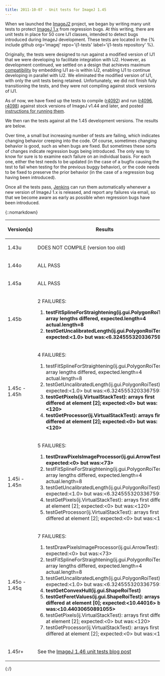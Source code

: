 ```yaml
---
title: 2011-10-07 - Unit tests for ImageJ 1.45
---
```


When we launched the [ImageJ2](/software/imagej2) project, we began by writing many unit tests to protect [ImageJ 1.x](/software/imagej) from regression bugs. At this writing, there are unit tests in place for 50 core IJ1 classes, intended to detect bugs introduced during ImageJ development. These tests are located in the {% include github org='imagej' repo='ij1-tests' label='ij1-tests repository' %}.

Originally, the tests were designed to run against a modified version of IJ1 that we were developing to facilitate integration with IJ2. However, as development continued, we settled on a design that achieves maximum [compatibility](/libs/imagej-legacy) by embedding IJ1 as-is within IJ2, enabling IJ1 to continue developing in parallel with IJ2. We eliminated the modified version of IJ1, with only the unit tests being retained. Unfortunately, we did not finish fully transitioning the tests, and they were not compiling against stock versions of IJ1.

As of now, we have fixed up the tests to compile ([r4092](https://github.com/imagej/imagej/commit/9fc9ac6599c279bc83eb0a62d922f34517c47e37)) and run ([r4096](https://github.com/imagej/imagej/commit/b51494bb19c094b4430d3936a5e30383c722b35a), [r4098](https://github.com/imagej/imagej/commit/d1d4ffd94096a0843e751533d909513faaccb7c3)) against stock versions of ImageJ v1.44 and later, and posted [instructions for running them](/develop/ij1-unit-tests).

We then ran the tests against all the 1.45 development versions. The results are below.

Over time, a small but increasing number of tests are failing, which indicates changing behavior creeping into the code. Of course, sometimes changing behavior is good, such as when bugs are fixed. But sometimes these sorts of changes indicate regression bugs being introduced. The only way to know for sure is to examine each failure on an individual basis. For each one, either the test needs to be updated (in the case of a bugfix causing the test to fail when testing for the previous buggy behavior), or the code needs to be fixed to preserve the prior behavior (in the case of a regression bug having been introduced).

Once all the tests pass, [Jenkins](/develop/jenkins) can run them automatically whenever a new version of ImageJ 1.x is released, and report any failures via email, so that we become aware as early as possible when regression bugs have been introduced.

{::nomarkdown}
<table>
  <thead>
    <tr class="header">
      <th>
        <p>Version(s)</p>
      </th>
      <th>
        <p>Results</p>
      </th>
    </tr>
  </thead>
  <tbody>
    <tr>
      <td>
        <p>1.43u</p>
      </td>
      <td>
        <p>DOES NOT COMPILE (version too old)</p>
      </td>
    </tr>
    <tr>
      <td>
        <p>1.44o</p>
      </td>
      <td>
        <p>ALL PASS</p>
      </td>
    </tr>
    <tr>
      <td>
        <p>1.45a</p>
      </td>
      <td>
        <p>ALL PASS</p>
      </td>
    </tr>
    <tr>
      <td>
        <p>1.45b</p>
      </td>
      <td>
        <p>2 FAILURES:</p>
        <ol>
          <li><strong>testFitSplineForStraightening(ij.gui.PolygonRoiTest): array lengths differed, expected.length=4 actual.length=8</strong></li>
          <li><strong>testGetUncalibratedLength(ij.gui.PolygonRoiTest): expected:&lt;1.0&gt; but was:&lt;6.324555320336759&gt;</strong></li>
        </ol>
      </td>
    </tr>
    <tr>
      <td>
        <p>1.45c - 1.45h</p>
      </td>
      <td>
        <p>4 FAILURES:</p>
        <ol>
          <li>testFitSplineForStraightening(ij.gui.PolygonRoiTest): array lengths differed, expected.length=4 actual.length=8</li>
          <li>testGetUncalibratedLength(ij.gui.PolygonRoiTest): expected:&lt;1.0&gt; but was:&lt;6.324555320336759&gt;</li>
          <li><strong>testGetPixels(ij.VirtualStackTest): arrays first differed at element [2]; expected:&lt;0&gt; but was:&lt;120&gt;</strong></li>
          <li><strong>testGetProcessor(ij.VirtualStackTest): arrays first differed at element [2]; expected:&lt;0&gt; but was:&lt;120&gt;</strong></li>
        </ol>
      </td>
    </tr>
    <tr>
      <td>
        <p>1.45i - 1.45n</p>
      </td>
      <td>
        <p>5 FAILURES:</p>
        <ol>
          <li><strong>testDrawPixelsImageProcessor(ij.gui.ArrowTest): expected:&lt;0&gt; but was:&lt;73&gt;</strong></li>
          <li>testFitSplineForStraightening(ij.gui.PolygonRoiTest): array lengths differed, expected.length=4 actual.length=8</li>
          <li>testGetUncalibratedLength(ij.gui.PolygonRoiTest): expected:&lt;1.0&gt; but was:&lt;6.324555320336759&gt;</li>
          <li>testGetPixels(ij.VirtualStackTest): arrays first differed at element [2]; expected:&lt;0&gt; but was:&lt;120&gt;</li>
          <li>testGetProcessor(ij.VirtualStackTest): arrays first differed at element [2]; expected:&lt;0&gt; but was:&lt;120&gt;</li>
        </ol>
      </td>
    </tr>
    <tr>
      <td>
        <p>1.45o - 1.45q</p>
      </td>
      <td>
        <p>7 FAILURES:</p>
        <ol>
          <li>testDrawPixelsImageProcessor(ij.gui.ArrowTest): expected:&lt;0&gt; but was:&lt;73&gt;</li>
          <li>testFitSplineForStraightening(ij.gui.PolygonRoiTest): array lengths differed, expected.length=4 actual.length=8</li>
          <li>testGetUncalibratedLength(ij.gui.PolygonRoiTest): expected:&lt;1.0&gt; but was:&lt;6.324555320336759&gt;</li>
          <li><strong>testGetConvexHull(ij.gui.ShapeRoiTest)</strong></li>
          <li><strong>testGetFeretValues(ij.gui.ShapeRoiTest): arrays first differed at element [0]; expected:&lt;10.44016&gt; but was:&lt;10.44030650891055&gt;</strong></li>
          <li>testGetPixels(ij.VirtualStackTest): arrays first differed at element [2]; expected:&lt;0&gt; but was:&lt;120&gt;</li>
          <li>testGetProcessor(ij.VirtualStackTest): arrays first differed at element [2]; expected:&lt;0&gt; but was:&lt;120&gt;</li>
        </ol>
      </td>
    </tr>
    <tr>
      <td>
        <p>1.45r+</p>
      </td>
      <td>
        <p>See the <a href="/news/2012-03-20-unit-tests-for-imagej-1-46">ImageJ 1.46 unit tests blog post</a></p>
      </td>
    </tr>
  </tbody>
</table>
{:/}

 
